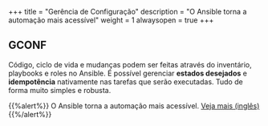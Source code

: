 +++
title = "Gerência de Configuração"
description = "O Ansible torna a automação mais acessível"
weight = 1
alwaysopen = true
+++

## GCONF

Código, ciclo de vida e mudanças podem ser feitas através do inventário, playbooks e roles no Ansible. É possível gerenciar **estados desejados** e **idempotência** nativamente nas tarefas que serão executadas. Tudo de forma muito simples e robusta.

{{%alert%}} O Ansible torna a automação mais acessível. [Veja mais (inglês)](https://www.ansible.com/configuration-management) {{%/alert%}}
